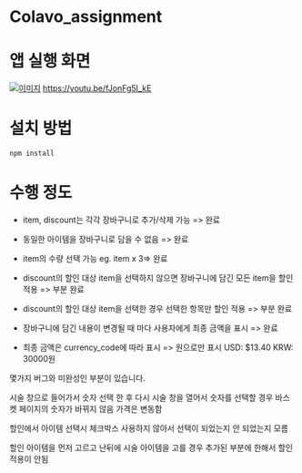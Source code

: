 # Colavo_assignment

# 앱 실행 화면
[![이미지](https://img1.daumcdn.net/thumb/R1280x0/?scode=mtistory2&fname=https%3A%2F%2Fk.kakaocdn.net%2Fdn%2FdIyPv4%2FbtqBHyVe7ck%2FM3U44K039y0JKAObbtoQw1%2Fimg.png)](https://youtu.be/fJonFg5I_kE)
<https://youtu.be/fJonFg5I_kE>

# 설치 방법
```sh
npm install
```

# 수행 정도

- item, discount는 각각 장바구니로 추가/삭제 가능 => 완료

- 동일한 아이템을 장바구니로 담을 수 없음 => 완료

- item의 수량 선택 가능 eg. item x 3=> 완료

- discount의 할인 대상 item을 선택하지 않으면 장바구니에 담긴 모든 item을 할인 적용 => 부분 완료

- discount의 할인 대상 item을 선택한 경우 선택한 항목만 할인 적용 => 부분 완료

- 장바구니에 담긴 내용이 변경될 때 마다 사용자에게 최종 금액을 표시 => 완료

- 최종 금액은 currency_code에 따라 표시 => 원으로만 표시
  USD: $13.40
  KRW: 30000원

몇가지 버그와 미완성인 부분이 있습니다.

시술 창으로 들어가서 숫자 선택 한 후 다시 시술 창을 열어서 숫자를 선택할 경우 바스켓 페이지의 숫자가 바뀌지 않음 가격은 변동함 

할인에서 아이템 선택시 체크박스 사용하지 않아서 선택이 되었는지 안 되었는지 모름

할인 아이템을 먼저 고르고 난뒤에 시술 아이템을 고를 경우 추가된 부분에 한해서 할인 적용이 안됨
